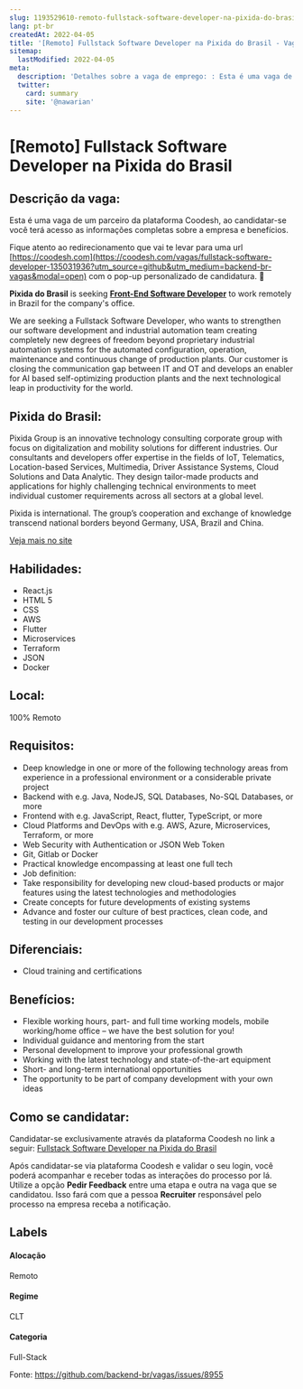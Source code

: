```yaml
---
slug: 1193529610-remoto-fullstack-software-developer-na-pixida-do-brasil
lang: pt-br
createdAt: 2022-04-05
title: '[Remoto] Fullstack Software Developer na Pixida do Brasil - Vaga de Emprego'
sitemap:
  lastModified: 2022-04-05
meta:
  description: 'Detalhes sobre a vaga de emprego: : Esta é uma vaga de um parceiro da plataforma Coodesh, ao candidatar-se você terá acesso as informações completas sobre a empresa e benefícios.  Fique atento ao redirecionamento que vai te levar para uma url [https://coodesh.com](https://coodesh.com/vagas/fullstack-software-developer-135031936?utm_source=github&utm_medium=backend-br-vagas&modal=open) com o pop-up personalizado de candidatura. 👋 <p><strong>Pixida do Brasil</strong> is seeking <strong><ins>Front-End Software Developer</ins></strong> to work remotely in Brazil for the company"s office.</p> <p>We are seeking a Fullstack Software Developer, who wants to strengthen our software development and industrial automation team creating completely new degrees of freedom beyond proprietary industrial automation systems for the automated configuration, operation, maintenance and continuous change of production plants. Our customer is closing the communication gap between IT and OT and develops an enabler for AI based self-optimizing production plants and the next technological leap in productivity for the world.</p>'
  twitter:
    card: summary
    site: '@nawarian'
---
```


# [Remoto] Fullstack Software Developer na Pixida do Brasil

## Descrição da vaga: 
Esta é uma vaga de um parceiro da plataforma Coodesh, ao candidatar-se você terá acesso as informações completas sobre a empresa e benefícios.


Fique atento ao redirecionamento que vai te levar para uma url [https://coodesh.com](https://coodesh.com/vagas/fullstack-software-developer-135031936?utm_source=github&utm_medium=backend-br-vagas&modal=open) com o pop-up personalizado de candidatura. 👋
<p><strong>Pixida do Brasil</strong> is seeking <strong><ins>Front-End Software Developer</ins></strong> to work remotely in Brazil for the company's office.</p>
<p>We are seeking a Fullstack Software Developer, who wants to strengthen our software development and industrial automation team creating completely new degrees of freedom beyond proprietary industrial automation systems for the automated configuration, operation, maintenance and continuous change of production plants. Our customer is closing the communication gap between IT and OT and develops an enabler for AI based self-optimizing production plants and the next technological leap in productivity for the world.</p>

## Pixida do Brasil: 
 <p>Pixida Group is an innovative technology consulting corporate group with focus on digitalization and mobility solutions for different industries. Our consultants and developers offer expertise in the fields of IoT, Telematics, Location-based Services, Multimedia, Driver Assistance Systems, Cloud Solutions and Data Analytic. They design tailor-made products and applications for highly challenging technical environments to meet individual customer requirements across all sectors at a global level.</p>
<p>Pixida is international. The group’s cooperation and exchange of knowledge transcend national borders beyond Germany, USA, Brazil and China.</p><a href='https://coodesh.com/empresas/pixida-do-brasil'>Veja mais no site</a>

 ## Habilidades: 
 - React.js 
- HTML 5 
- CSS 
- AWS 
- Flutter 
- Microservices 
- Terraform 
- JSON 
- Docker
## Local: 
 100% Remoto
## Requisitos: 
 - Deep knowledge in one or more of the following technology areas from experience in a professional environment or a considerable private project 
- Backend with e.g. Java, NodeJS, SQL Databases, No-SQL Databases, or more 
- Frontend with e.g. JavaScript, React, flutter, TypeScript, or more 
- Cloud Platforms and DevOps with e.g. AWS, Azure, Microservices, Terraform, or more 
- Web Security with Authentication or JSON Web Token 
- Git, Gitlab or Docker 
- Practical knowledge encompassing at least one full tech 
- Job definition: 
- Take responsibility for developing new cloud-based products or major features using the latest technologies and methodologies 
- Create concepts for future developments of existing systems 
- Advance and foster our culture of best practices, clean code, and testing in our development processes
## Diferenciais: 
 - Cloud training and certifications
## Benefícios: 
 - Flexible working hours, part- and full time working models, mobile working/home office – we have the best solution for you! 
- Individual guidance and mentoring from the start 
- Personal development to improve your professional growth 
- Working with the latest technology and state-of-the-art equipment 
- Short- and long-term international opportunities 
- The opportunity to be part of company development with your own ideas 
## Como se candidatar:
Candidatar-se exclusivamente através da plataforma Coodesh no link a seguir: [Fullstack Software Developer na Pixida do Brasil](https://coodesh.com/vagas/fullstack-software-developer-135031936?utm_source=github&utm_medium=backend-br-vagas&modal=open)


Após candidatar-se via plataforma Coodesh e validar o seu login, você poderá acompanhar e receber todas as interações do processo por lá. Utilize a opção **Pedir Feedback** entre uma etapa e outra na vaga que se candidatou. Isso fará com que a pessoa **Recruiter** responsável pelo processo na empresa receba a notificação.
## Labels
#### Alocação
Remoto
#### Regime
CLT
#### Categoria
Full-Stack

Fonte: https://github.com/backend-br/vagas/issues/8955